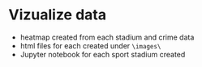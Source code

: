 # Vizualize data

- heatmap created from each stadium and crime data
- html files  for each created under `\images\`
-  Jupyter notebook for each sport stadium created